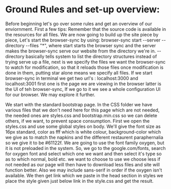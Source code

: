# Ground Rules and set-up overview:
Before beginning let's go over some rules and get an overview of our enviornment.
First a few tips:
Remember that the source code is available in the resources for all files.
We are now going to build up the site piece by piece, Let's start the browser-sync by using: 
browser-sync start --server --directory --files "*", where start starts the browser sync and the server makes the browser-sync serve our website from the directory we're in.
--directory basically tells system to list the directory structures instead of trying serve up a file, next is we specify the files we want the browser-sync to watch for modification, so that it reloads those files once modification is done in them, putting star alone means we specify all files.
If we start browser-sync in terminal we get two url's :
localhost:3000 and localhost:3001
first one is the page we are viewing in the browser latter is the UI of teh browser-sync, If we go to it we see a whole configuration UI for our browser.
We may explore it further.

We start with the standard bootstrap page. In the CSS folder we have various files that we don't need here for this page which are not needed, the needed ones are styles.css and bootstrap.min.css so we can delete others, if we want, to prevent space consumption.
First we open the styles.css and use some global styles on body.
We'll give the font size as 16px standard, color as fff which is white colour, background-color which we give as to match the napkins and the different restaurent paraphernalia so we give it to be #61122f.
We are going to use the font family oxygen, but it is not preloaded in the system.
So, we go to the google.com/fonts, search for oxygen font and select which one we want and then select it's type so as to which normal, bold etc. we want to choose to use we choose less if not needed as our page will then have to download less files and site will function better. 
Also we may include sans-serif in order if the oxygen isn't available.
We then get link which we paste in the head section in styles we place the style given just below link in the style.css and get the result.